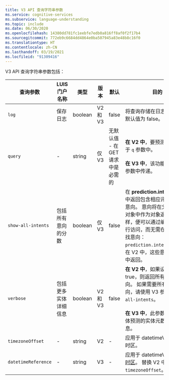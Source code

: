 ```yaml
---
title: V3 API 查询字符串参数
ms.service: cognitive-services
ms.subservice: language-understanding
ms.topic: include
ms.date: 06/30/2020
ms.openlocfilehash: 14380dd781fc1eebfe7edb0a816ff8af0f2f17b4
ms.sourcegitcommit: 772eb9c6684dd4864e0ba507945a83e48b8c16f0
ms.translationtype: HT
ms.contentlocale: zh-CN
ms.lasthandoff: 03/19/2021
ms.locfileid: "91309416"
---
```

V3 API 查询字符串参数包括：

|查询参数|LUIS 门户名称|类型|版本|默认|目的|
|--|--|--|--|--|--|
|`log`|保存日志|boolean|V2 和 V3|false|将查询存储在日志文件中。 默认值为 false。|
|`query`|-|string|仅 V3|无默认值 - 在 GET 请求中是必需的|**在 V2 中**，要预测的言语位于 `q` 参数中。 <br><br>**在 V3 中**，该功能在 `query` 参数中传递。|
|`show-all-intents`|包括所有意向的分数|boolean|仅 V3|false|在 **prediction.intents** 对象中返回包含相应评分的所有意向。 意向将在父 `intents` 对象中作为对象返回。 这样，便可以通过编程方式进行访问，而无需在数组中查找意向：`prediction.intents.give`。 在 V2 中，这些意向在数组中返回。 |
|`verbose`|包括更多实体详细信息|boolean|V2 和 V3|false|**在 V2 中**，如果设置为 true，则返回所有预测意向。 如果需要所有预测的意向，请使用 V3 参数 `show-all-intents`。<br><br>**在 V3 中**，此参数仅提供实体预测的实体元数据详细信息。  |
|`timezoneOffset`|-|string|V2|-|应用于 datetimeV2 实体的时区。|
|`datetimeReference`|-|string|V3|-|应用于 datetimeV2 实体的[时区](../luis-concept-data-alteration.md#change-time-zone-of-prebuilt-datetimev2-entity)。 替换 V2 中的 `timezoneOffset`。|